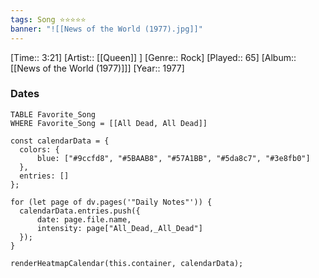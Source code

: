 ```yaml
---
tags: Song ⭐⭐⭐⭐⭐ 
banner: "![[News of the World (1977).jpg]]"
---
```

[Time:: 3:21]
[Artist:: [[Queen]] ]
[Genre:: Rock]
[Played:: 65]
[Album:: [[News of the World (1977)]]]
[Year:: 1977]
### Dates
````dataview
TABLE Favorite_Song
WHERE Favorite_Song = [[All Dead, All Dead]]
````

  ```dataviewjs
const calendarData = { 
	colors: { 
		blue: ["#9ccfd8", "#5BAAB8", "#57A1BB", "#5da8c7", "#3e8fb0"] 
	}, 
	entries: [] 
}; 

for (let page of dv.pages('"Daily Notes"')) { 
	calendarData.entries.push({ 
		date: page.file.name, 
		intensity: page["All_Dead,_All_Dead"]
	}); 
} 

renderHeatmapCalendar(this.container, calendarData);
```
